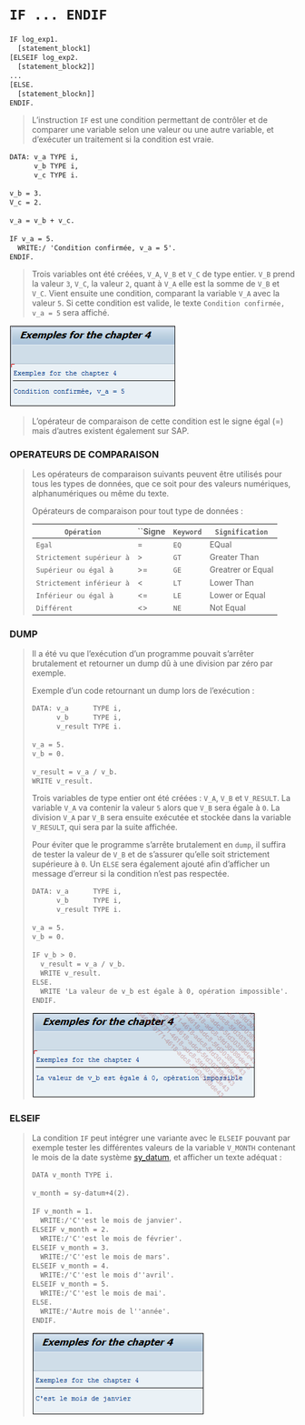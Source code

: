 # **`IF ... ENDIF`**

```JS
IF log_exp1.
  [statement_block1]
[ELSEIF log_exp2.
  [statement_block2]]
...
[ELSE.
  [statement_blockn]]
ENDIF.
```

> L’instruction `IF` est une condition permettant de contrôler et de comparer une variable selon une valeur ou une autre variable, et d’exécuter un traitement si la condition est vraie.

```JS
DATA: v_a TYPE i,
      v_b TYPE i,
      v_c TYPE i.

v_b = 3.
V_c = 2.

v_a = v_b + v_c.

IF v_a = 5.
  WRITE:/ 'Condition confirmée, v_a = 5'.
ENDIF.
```

> Trois variables ont été créées, `V_A`, `V_B` et `V_C` de type entier. `V_B` prend la valeur `3`, `V_C`, la valeur `2`, quant à `V_A` elle est la somme de `V_B` et `V_C`. Vient ensuite une condition, comparant la variable `V_A` avec la valeur `5`. Si cette condition est valide, le texte `Condition confirmée, v_a = 5` sera affiché.

![](../00_Ressources/02_01_01.png)

> L’opérateur de comparaison de cette condition est le signe égal (=) mais d’autres existent également sur SAP.

### **OPERATEURS DE COMPARAISON**

> Les opérateurs de comparaison suivants peuvent être utilisés pour tous les types de données, que ce soit pour des valeurs numériques, alphanumériques ou même du texte.
>
> Opérateurs de comparaison pour tout type de données :
>
> | **`Opération`**           | **``Signe** | **`Keyword`** | **`Signification`** |
> | ------------------------- | ----------- | ------------- | ------------------- |
> | `Egal`                    | =           | `EQ`          | EQual               |
> | `Strictement supérieur à` | >           | `GT`          | Greater Than        |
> | `Supérieur ou égal à`     | >=          | `GE`          | Greatrer or Equal   |
> | `Strictement inférieur à` | <           | `LT`          | Lower Than          |
> | `Inférieur ou égal à`     | <=          | `LE`          | Lower or Equal      |
> | `Différent`               | <>          | `NE`          | Not Equal           |

### **DUMP**

> Il a été vu que l’exécution d’un programme pouvait s’arrêter brutalement et retourner un dump dû à une division par zéro par exemple.
>
> Exemple d’un code retournant un dump lors de l’exécution :
>
> ```JS
> DATA: v_a      TYPE i,
>       v_b      TYPE i,
>       v_result TYPE i.
>
> v_a = 5.
> v_b = 0.
>
> v_result = v_a / v_b.
> WRITE v_result.
> ```
>
> Trois variables de type entier ont été créées : `V_A`, `V_B` et `V_RESULT`. La variable `V_A` va contenir la valeur `5` alors que `V_B` sera égale à `0`. La division `V_A` par `V_B` sera ensuite exécutée et stockée dans la variable `V_RESULT`, qui sera par la suite affichée.
>
> Pour éviter que le programme s’arrête brutalement en `dump`, il suffira de tester la valeur de `V_B` et de s’assurer qu’elle soit strictement supérieure à `0`. Un `ELSE` sera également ajouté afin d’afficher un message d’erreur si la condition n’est pas respectée.
>
> ```JS
> DATA: v_a      TYPE i,
>       v_b      TYPE i,
>       v_result TYPE i.
>
> v_a = 5.
> v_b = 0.
>
> IF v_b > 0.
>   v_result = v_a / v_b.
>   WRITE v_result.
> ELSE.
>   WRITE 'La valeur de v_b est égale à 0, opération impossible'.
> ENDIF.
> ```
>
> ![](../00_Ressources/02_01_02.png)

### **ELSEIF**

> La condition `IF` peut intégrer une variante avec le `ELSEIF` pouvant par exemple tester les différentes valeurs de la variable `V_MONTH` contenant le mois de la date système [sy_datum](../99_Help/02_SY-SYSTEM.md), et afficher un texte adéquat :
>
> ```JS
> DATA v_month TYPE i.
>
> v_month = sy-datum+4(2).
>
> IF v_month = 1.
>   WRITE:/'C''est le mois de janvier'.
> ELSEIF v_month = 2.
>   WRITE:/'C''est le mois de février'.
> ELSEIF v_month = 3.
>   WRITE:/'C''est le mois de mars'.
> ELSEIF v_month = 4.
>   WRITE:/'C''est le mois d''avril'.
> ELSEIF v_month = 5.
>   WRITE:/'C''est le mois de mai'.
> ELSE.
>   WRITE:/'Autre mois de l''année'.
> ENDIF.
> ```
>
> ![](../00_Ressources/02_01_03.png)
